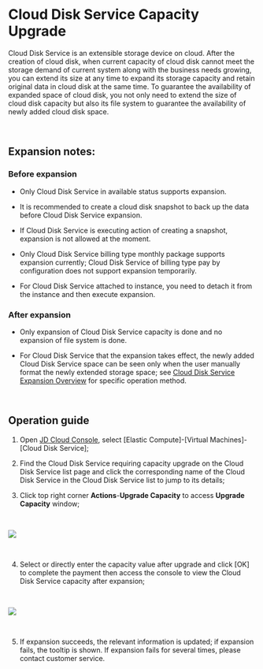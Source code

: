 # Cloud Disk Service Capacity Upgrade

Cloud Disk Service is an extensible storage device on cloud. After the creation of cloud disk, when current capacity of cloud disk cannot meet the storage demand of current system along with the business needs growing, you can extend its size at any time to expand its storage capacity and retain original data in cloud disk at the same time. To guarantee the availability of expanded space of cloud disk, you not only need to extend the size of cloud disk capacity but also its file system to guarantee the availability of newly added cloud disk space.

<br>

##  Expansion notes:

### Before expansion



- Only Cloud Disk Service in available status supports expansion.



- It is recommended to create a cloud disk snapshot to back up the data before Cloud Disk Service expansion.



- If Cloud Disk Service is executing action of creating a snapshot, expansion is not allowed at the moment.



- Only Cloud Disk Service billing type monthly package supports expansion currently; Cloud Disk Service of billing type pay by configuration does not support expansion temporarily.



- For Cloud Disk Service attached to instance, you need to detach it from the instance and then execute expansion.

### After expansion

- Only expansion of Cloud Disk Service capacity is done and no expansion of file system is done.

- For Cloud Disk Service that the expansion takes effect, the newly added Cloud Disk Service space can be seen only when the user manually format the newly extended storage space; see [Cloud Disk Service Expansion Overview](https://docs.jdcloud.com/en/cloud-disk-service/cloud-disk-expansion-overview) for specific operation method.

<br>

##  Operation guide


1. Open [JD Cloud Console](https://console.jdcloud.com/), select [Elastic Compute]-[Virtual Machines]-[Cloud Disk Service];

2. Find the Cloud Disk Service requiring capacity upgrade on the Cloud Disk Service list page and click the corresponding name of the Cloud Disk Service in the Cloud Disk Service list to jump to its details;

3. Click top right corner **Actions**-**Upgrade Capacity** to access **Upgrade Capacity** window;

<br>

![](https://github.com/jdcloudcom/cn/blob/edit/image/Elastic-Compute/CloudDisk/cloud-disk/cloud-disk-014.jpg)

<br>


4. Select or directly enter the capacity value after upgrade and click [OK] to complete the payment then access the console to view the Cloud Disk Service capacity after expansion;

<br>

![](https://github.com/jdcloudcom/cn/blob/edit/image/Elastic-Compute/CloudDisk/cloud-disk/cloud-disk-015.jpg)

<br>

5. If expansion succeeds, the relevant information is updated; if expansion fails, the tooltip is shown. If expansion fails for several times, please contact customer service.
